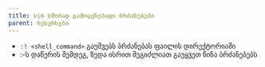 ```yaml
---
title: vim ხშირად გამოყენებადი ბრძანებები
parent: რესურსები
---
```


- `:! <shell_command>` გაუშვებს ბრძანებას ფაილის დირექტორიაში
- :-ს დაწერის შემდეგ, ზედა ისრით შეგიძლიათ გაუყვეთ წინა ბრძანებებს